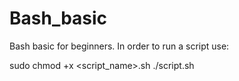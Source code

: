 # Bash_basic
Bash basic for beginners. 
In order to run a script use:

sudo chmod +x <script_name>.sh
./script.sh
